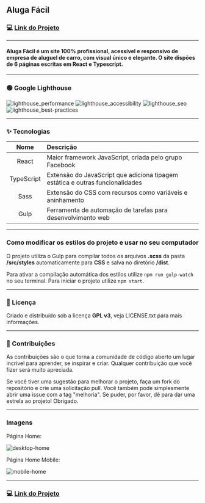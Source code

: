 ## Aluga Fácil

### :computer: [Link do Projeto](https://aluga-facil.vercel.app/)

---

#### Aluga Fácil é um site 100% profissional, acessível e responsivo de empresa de aluguel de carro, com visual único e elegante. O site dispões de 6 páginas escritas em React e Typescript.

---

### :green_circle: Google Lighthouse

![lighthouse_performance](https://github.com/tiagocreator/aluga-facil/assets/82607849/418109b0-5e1a-4b7d-8d7b-c22d5fef5f3d)
![lighthouse_accessibility](https://github.com/tiagocreator/aluga-facil/assets/82607849/aa072d78-b9e4-40bc-8739-2f2f61357c5a)
![lighthouse_seo](https://github.com/tiagocreator/aluga-facil/assets/82607849/14a3cefc-ccf0-4f53-ab40-a52ed2302cd9)
![lighthouse_best-practices](https://github.com/tiagocreator/aluga-facil/assets/82607849/d6013317-da3c-4b86-9a25-f674d5f2fcd7)

---

### :sparkles: Tecnologias

Nome | Descrição
:---: | :--- |
React | Maior framework JavaScript, criada pelo grupo Facebook
TypeScript | Extensão do JavaScript que adiciona tipagem estática e outras funcionalidades
Sass | Extensão do CSS com recursos como variáveis e aninhamento
Gulp| Ferramenta de automação de tarefas para desenvolvimento web

---

### Como modificar os estilos do projeto e usar no seu computador

O projeto utiliza o Gulp para compilar todos os arquivos __.scss__ da pasta __/src/styles__ automaticamente para __CSS__ e salva no diretório __/dist__.

Para ativar a compilação automática dos estilos utilize ``` npm run gulp-watch ``` no seu terminal.
Para iniciar o projeto utilize ``` npm start ```.

---

### :notebook: Licença

Criado e distribuído sob a licença __GPL v3__, veja LICENSE.txt para mais informações.
  
---

### :handshake: Contribuições

As contribuições são o que torna a comunidade de código aberto um lugar incrível para aprender, se inspirar e criar. Qualquer contribuição que você fizer será muito apreciada.

Se você tiver uma sugestão para melhorar o projeto, faça um fork do repositório e crie uma solicitação pull. Você também pode simplesmente abrir uma issue com a tag "melhoria". Se puder, por favor, dê para dar uma estrela ao projeto! Obrigado.

---  

### Imagens

Página Home:

![desktop-home](https://github.com/tiagocreator/aluga-facil/assets/82607849/629ea3b8-ebc7-478c-8a07-bf48d5b91c15)


Página Home Mobile:

![mobile-home](https://github.com/tiagocreator/aluga-facil/assets/82607849/faa66f14-433f-4778-a930-890c4660dac0)

---

### :computer: [Link do Projeto](https://aluga-facil.vercel.app/)
